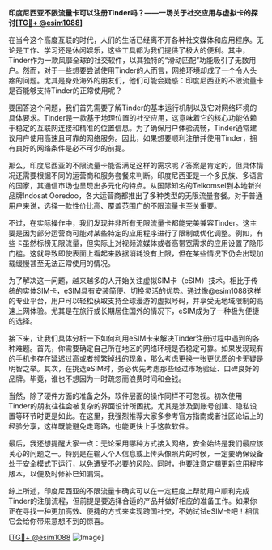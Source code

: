 **印度尼西亚不限流量卡可以注册Tinder吗？——一场关于社交应用与虚拟卡的探讨[[TG💪+ @esim1088](https://t.me/s/esim1088)]**

在当今这个高度互联的时代，人们的生活已经离不开各种社交媒体和应用程序。无论是工作、学习还是休闲娱乐，这些工具都为我们提供了极大的便利。其中，Tinder作为一款风靡全球的社交软件，以其独特的“滑动匹配”功能吸引了无数用户。然而，对于一些想要尝试使用Tinder的人而言，网络环境却成了一个令人头疼的问题。尤其是身处海外的朋友们，他们可能会疑惑：印度尼西亚的不限流量卡是否能够支持Tinder的正常使用呢？

要回答这个问题，我们首先需要了解Tinder的基本运行机制以及它对网络环境的具体要求。Tinder是一款基于地理位置的社交应用，这意味着它的核心功能依赖于稳定的互联网连接和精准的位置信息。为了确保用户体验流畅，Tinder通常建议用户使用高速且可靠的网络服务。因此，如果想要顺利注册并使用Tinder，拥有良好的网络条件是必不可少的前提。

那么，印度尼西亚的不限流量卡能否满足这样的需求呢？答案是肯定的，但具体情况还需要根据不同的运营商和服务套餐来判断。印度尼西亚是一个多民族、多语言的国家，其通信市场也呈现出多元化的特点。从国际知名的Telkomsel到本地新兴品牌Indosat Ooredoo，各大运营商都推出了多种类型的无限流量套餐。对于普通用户来说，选择一款性价比高、覆盖范围广的不限流量卡至关重要。

不过，在实际操作中，我们发现并非所有无限流量卡都能完美兼容Tinder。这主要是因为部分运营商可能对某些特定的应用程序进行了限制或优化调整。例如，有些卡虽然标榜无限流量，但实际上对视频流媒体或者高带宽需求的应用设置了隐形门槛。这就导致即使表面上看起来数据消耗没有上限，但在某些情况下仍会出现加载缓慢甚至无法正常使用的情况。

为了解决这一问题，越来越多的人开始关注虚拟SIM卡（eSIM）技术。相比于传统的实体SIM卡，eSIM具有安装简便、切换灵活的优势。通过像@esim1088这样的专业平台，用户可以轻松获取支持全球漫游的虚拟号码，并享受无地域限制的高速上网体验。尤其是在旅行或长期居住国外的情况下，eSIM成为了一种极为便捷的选择。

接下来，让我们具体分析一下如何利用eSIM卡来解决Tinder注册过程中遇到的各种难题。首先，你需要确定自己所在地区的网络环境是否稳定可靠。如果发现现有的手机卡存在延迟过高或者频繁掉线的现象，那么考虑更换一张更优质的卡无疑是明智之举。其次，在挑选eSIM时，务必优先考虑那些经过市场验证、口碑良好的品牌。毕竟，谁也不想因为一时疏忽而浪费时间和金钱。

当然，除了硬件方面的准备之外，软件层面的操作同样不可忽视。初次使用Tinder的朋友往往会被复杂的界面设计所困扰，尤其是涉及到账号创建、隐私设置等环节时更是如此。在这里，我强烈推荐大家多参考官方指南或者社区论坛上的经验分享，这样既能避免走弯路，也能更快上手这款软件。

最后，我还想提醒大家一点：无论采用哪种方式接入网络，安全始终是我们最应该关心的问题之一。特别是在输入个人信息或上传头像照片的时候，一定要确保设备处于安全模式下运行，以免遭受不必要的风险。同时，也要注意定期更新应用程序版本，以便及时修补已知漏洞。

综上所述，印度尼西亚的不限流量卡确实可以在一定程度上帮助用户顺利完成Tinder的注册流程，但前提是要选择合适的产品并做好相应的准备工作。如果你正在寻找一种更加高效、便捷的方式来实现跨国社交，不妨试试eSIM卡吧！相信它会给你带来意想不到的惊喜。

[[TG💪+ @esim1088](https://t.me/s/esim1088) ![Image](https://i.postimg.cc/4NQfJmqS/Snipaste-2025-05-13-00-14-12.png)]